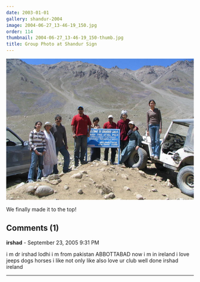 ```yaml
---
date: 2003-01-01
gallery: shandur-2004
image: 2004-06-27_13-46-19_150.jpg
order: 114
thumbnail: 2004-06-27_13-46-19_150-thumb.jpg
title: Group Photo at Shandur Sign
---
```


![Group Photo at Shandur Sign](./2004-06-27_13-46-19_150.jpg)

We finally made it to the top!

<div id="comments">

## Comments (1)

**irshad** - September 23, 2005  9:31 PM

i m dr irshad lodhi i m from pakistan ABBOTTABAD now i m in ireland i love jeeps dogs horses i like not only like also love ur club well done irshad ireland

---

</div>